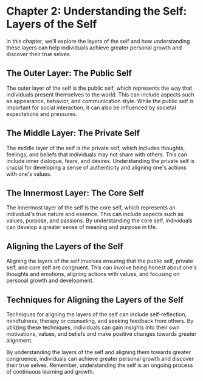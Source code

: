 Chapter 2: Understanding the Self: Layers of the Self
=====================================================

In this chapter, we'll explore the layers of the self and how understanding these layers can help individuals achieve greater personal growth and discover their true selves.

The Outer Layer: The Public Self
--------------------------------

The outer layer of the self is the public self, which represents the way that individuals present themselves to the world. This can include aspects such as appearance, behavior, and communication style. While the public self is important for social interaction, it can also be influenced by societal expectations and pressures.

The Middle Layer: The Private Self
----------------------------------

The middle layer of the self is the private self, which includes thoughts, feelings, and beliefs that individuals may not share with others. This can include inner dialogue, fears, and desires. Understanding the private self is crucial for developing a sense of authenticity and aligning one's actions with one's values.

The Innermost Layer: The Core Self
----------------------------------

The innermost layer of the self is the core self, which represents an individual's true nature and essence. This can include aspects such as values, purpose, and passions. By understanding the core self, individuals can develop a greater sense of meaning and purpose in life.

Aligning the Layers of the Self
-------------------------------

Aligning the layers of the self involves ensuring that the public self, private self, and core self are congruent. This can involve being honest about one's thoughts and emotions, aligning actions with values, and focusing on personal growth and development.

Techniques for Aligning the Layers of the Self
----------------------------------------------

Techniques for aligning the layers of the self can include self-reflection, mindfulness, therapy or counseling, and seeking feedback from others. By utilizing these techniques, individuals can gain insights into their own motivations, values, and beliefs and make positive changes towards greater alignment.

By understanding the layers of the self and aligning them towards greater congruence, individuals can achieve greater personal growth and discover their true selves. Remember, understanding the self is an ongoing process of continuous learning and growth.
